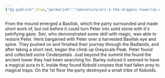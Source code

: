 ```yaml
---
{"dg-publish":true,"permalink":"/adventure/arc-1-the-dragons-tower/a1-e9/"}
---
```


From the mound emerged a Basilisk, which the party surrounded and made short work of, but not before it could turn Peter into solid stone with it's petrifying gaze. Seir, who demonstrated some skill with magic, was able to restore Peter. Veris bargained with Peter over a harvested Basilisk eye and spine. They pushed on and finished their journey through the Badlands, and after taking a short rest, began the climb up Greyscale Peak. Peter found and collected some Cinderpetals. Just beyond the summit the found the ancient tower they had been searching for. Barley noticed it seemed to have a magical aura to it. Inside they found Kobold corpses that had fallen prey to magical traps. On the 1st floor the party destroyed a small tribe of Kobolds.
